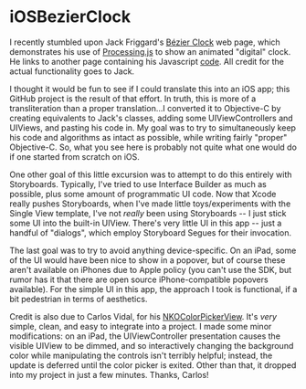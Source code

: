 iOSBezierClock
==============

I recently stumbled upon Jack Friggard's [Bézier Clock](http://jackf.net/bezier-clock/) web page, which demonstrates his use of [Processing.js](http://processingjs.org/) to show an animated "digital" clock. He links to another page containing his Javascript [code](http://jackf.net/bezier-clock/bezier_clock.pde). All credit for the actual functionality goes to Jack.

I thought it would be fun to see if I could translate this into an iOS app; this GitHub project is the result of that effort. In truth, this is more of a transliteration than a proper translation...I converted it to Objective-C by creating equivalents to Jack's classes, adding some UIViewControllers and UIViews, and pasting his code in. My goal was to try to simultaneously keep his code and algorithms as intact as possible, while writing fairly "proper" Objective-C. So, what you see here is probably not quite what one would do if one started from scratch on iOS.

One other goal of this little excursion was to attempt to do this entirely with Storyboards. Typically, I've tried to use Interface Builder as much as possible, plus some amount of programmatic UI code. Now that Xcode really pushes Storyboards, when I've made little toys/experiments with the Single View template, I've not *really* been using Storyboards -- I just stick some UI into the built-in UIView. There's very little UI in this app -- just a handful of "dialogs", which employ Storyboard Segues for their invocation.

The last goal was to try to avoid anything device-specific. On an iPad, some of the UI would have been nice to show in a popover, but of course these aren't available on iPhones due to Apple policy (you can't use the SDK, but rumor has it that there are open source iPhone-compatible popovers available). For the simple UI in this app, the approach I took is functional, if a bit pedestrian in terms of aesthetics.

Credit is also due to Carlos Vidal, for his [NKOColorPickerView](https://github.com/FWCarlos/NKOColorPickerView-Example-iOS). It's *very* simple, clean, and easy to integrate into a project. I made some minor modifications: on an iPad, the UIViewController presentation causes the visible UIView to be dimmed, and so interactively changing the background color while manipulating the controls isn't terribly helpful; instead, the update is deferred until the color picker is exited. Other than that, it dropped into my project in just a few minutes. Thanks, Carlos!
